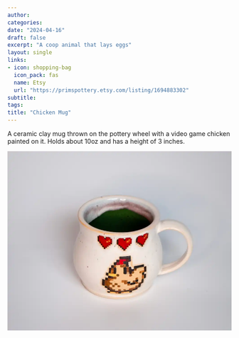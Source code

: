 ```yaml
---
author: 
categories:
date: "2024-04-16"
draft: false
excerpt: "A coop animal that lays eggs"
layout: single
links:
- icon: shopping-bag
  icon_pack: fas
  name: Etsy
  url: "https://primspottery.etsy.com/listing/1694883302"
subtitle: 
tags:
title: "Chicken Mug"
---
```

A ceramic clay mug thrown on the pottery wheel with a video game chicken painted on it. Holds about 10oz and has a height of 3 inches.

![Chicken Mug](featured.webp)
